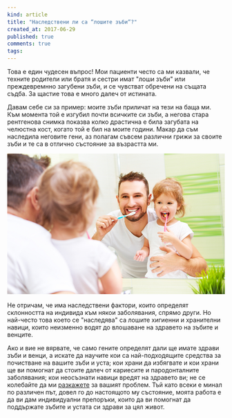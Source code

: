 ```yaml
---
kind: article
title: "Наследствени ли са “лошите зъби“?"
created_at: 2017-06-29
published: true
comments: true
tags:
--- 
```

Това е един чудесен въпрос! 
Мои пациенти често са ми казвали, че техните родители или братя и сестри имат "лоши зъби" или преждевремнно загубени зъби, и се чувстват обречени на същата съдба. За щастие това е много далеч от истината.

Давам себе си за пример: моите зъби приличат на тези на баща ми. Към момента той е изгубил почти всичките си зъби, а негова стара рентгенова снимка показва колко драстична е била загубата на челюстна кост, когато той е бил на моите години. Макар да съм наследила неговите гени, аз полагам съвсем различни грижи за своите зъби и те са в отлично състояние за възрастта ми.

![badteeth](/images/posts/badteeth.jpg)

<!-- more -->

Не отричам, че има наследствени фактори, които определят склонността на индивида към някои заболявания, спрямо други. Но най-често това което се "наследява" са лошите хигиенни и хранителни навици, които неизменно водят до влошаване на здравето на зъбите и венците. 

Ако и вие не вярвате, че само гените определят дали ще имате здрави зъби и венци, а искате да научите кои са най-подходящите средства за почистване на вашите зъби и уста; кои храни да избягвате и кои храни ще ви помогнат да стоите далеч от кариесите и пародонталните заболявания; кои неосъзнати навици вредят на здравето ви; не се колебайте да ми [разкажете](https://bezkaries.com/contact/) за вашият проблем. Тъй като всеки е минал по различен път, довел го до настоящото му състояние, моята работа е да ви дам индивидуални препоръки, които да ви помогнат да поддържате зъбите и устата си здрави за цял живот.


